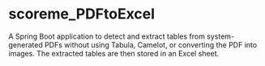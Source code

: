 # scoreme_PDFtoExcel
A Spring Boot application to detect and extract tables from system-generated PDFs without using Tabula, Camelot, or converting the PDF into images. The extracted tables are then stored in an Excel sheet. 
